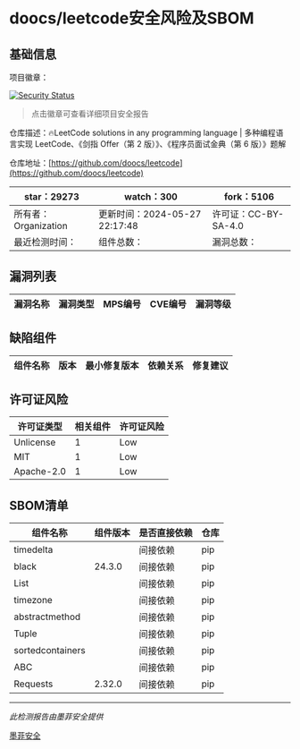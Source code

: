 # doocs/leetcode安全风险及SBOM

## 基础信息

项目徽章：

[![Security Status](https://www.murphysec.com/platform3/v31/badge/1795154966608576512.svg)](https://www.murphysec.com/console/report/1693322945239998464/1795154966608576512)

> 点击徽章可查看详细项目安全报告

仓库描述：🔥LeetCode solutions in any programming language | 多种编程语言实现 LeetCode、《剑指 Offer（第 2 版）》、《程序员面试金典（第 6 版）》题解

仓库地址：[https://github.com/doocs/leetcode](https://github.com/doocs/leetcode)

| star：29273 | watch：300 | fork：5106 |
| ----------- | -------------- | ------------ |
| 所有者：Organization | 更新时间：2024-05-27 22:17:48 | 许可证：CC-BY-SA-4.0 |
| 最近检测时间： | 组件总数： | 漏洞总数： |




## 漏洞列表

| 漏洞名称 | 漏洞类型 | MPS编号 | CVE编号 | 漏洞等级 |
| ------- | ------ | ------- | ------ | ----- |





## 缺陷组件

| 组件名称 | 版本 | 最小修复版本 | 依赖关系 | 修复建议 |
| -------- | ---- | ------------ | -------- | -------- |





## 许可证风险

| 许可证类型 | 相关组件 | 许可证风险 |
| ---------- | -------- | ---------- |
|Unlicense|1|Low|
|MIT|1|Low|
|Apache-2.0|1|Low|




## SBOM清单

| 组件名称 | 组件版本 | 是否直接依赖 | 仓库 |
| -------- | -------- | ------------ | ---- |
|timedelta||间接依赖|pip|
|black|24.3.0|间接依赖|pip|
|List||间接依赖|pip|
|timezone||间接依赖|pip|
|abstractmethod||间接依赖|pip|
|Tuple||间接依赖|pip|
|sortedcontainers||间接依赖|pip|
|ABC||间接依赖|pip|
|Requests|2.32.0|间接依赖|pip|


------

*此检测报告由墨菲安全提供*

[墨菲安全](www.murphysec.com)